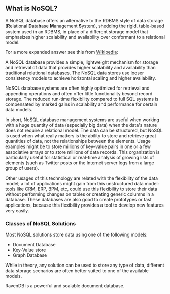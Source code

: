 
## What is NoSQL?

A NoSQL database offers an alternative to the RDBMS style of data storage (**R**elational **D**ata**b**ase **M**anagement **S**ystem), shedding the rigid, table-based system used in an RDBMS, in place of a different storage model that emphasizes higher scalability and availability over conformant to a relational model.

For a more expanded answer see this from [Wikipedia](http://en.wikipedia.org/wiki/NoSQL):

A NoSQL database provides a simple, lightweight mechanism for storage and retrieval of data that provides higher scalability and availability than traditional relational databases. The NoSQL data stores use looser consistency models to achieve horizontal scaling and higher availability.

NoSQL database systems are often highly optimized for retrieval and appending operations and often offer little functionality beyond record storage. The reduced run-time flexibility compared to full SQL systems is compensated by marked gains in scalability and performance for certain data models.

In short, NoSQL database management systems are useful when working with a huge quantity of data (especially big data) when the data's nature does not require a relational model. The data can be structured, but NoSQL is used when what really matters is the ability to store and retrieve great quantities of data, not the relationships between the elements. Usage examples might be to store millions of key–value pairs in one or a few associative arrays or to store millions of data records. This organization is particularly useful for statistical or real-time analysis of growing lists of elements (such as Twitter posts or the Internet server logs from a large group of users).

Other usages of this technology are related with the flexibility of the data model; a lot of applications might gain from this unstructured data model: tools like CRM, ERP, BPM, etc, could use this flexibility to store their data without performing changes on tables or creating generic columns in a database. These databases are also good to create prototypes or fast applications, because this flexibility provides a tool to develop new features very easily.

### Classes of NoSQL Solutions

Most NoSQL solutions store data using one of the following models:

* Document Database
* Key-Value store
* Graph Database

While in theory, any solution can be used to store any type of data, different data storage scenarios are often better suited to one of the available models.

RavenDB is a powerful and scalable document database.